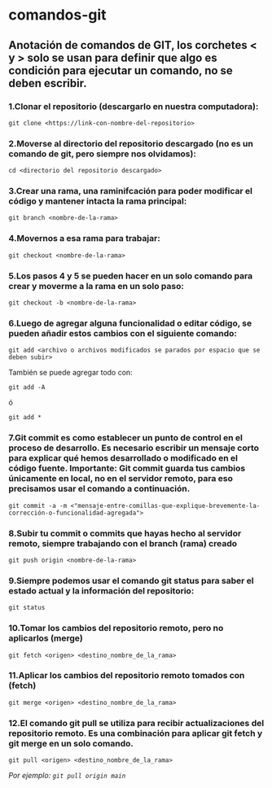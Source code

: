 # comandos-git
## Anotación de comandos de GIT, los corchetes < y > solo se usan para definir que algo es condición para ejecutar un comando, no se deben escribir.

### 1.Clonar el repositorio (descargarlo en nuestra computadora):

```git clone <https://link-con-nombre-del-repositorio>```
  
### 2.Moverse al directorio del repositorio descargado (no es un comando de git, pero siempre nos olvidamos):

```cd <directorio del repositorio descargado>```
  
### 3.Crear una rama, una raminifcación para poder modificar el código y mantener intacta la rama principal:
  
  ```git branch <nombre-de-la-rama>```
  
### 4.Movernos a esa rama para trabajar:
  
  ```git checkout <nombre-de-la-rama>```
  
### 5.Los pasos 4 y 5 se pueden hacer en un solo comando para crear y moverme a la rama en un solo paso:

  ```git checkout -b <nombre-de-la-rama>```
  
### 6.Luego de agregar alguna funcionalidad o editar código, se pueden añadir estos cambios con el siguiente comando:

  ```git add <archivo o archivos modificados se parados por espacio que se deben subir>```
  
  También se puede agregar todo con:
  
  ```git add -A```
  
  ó
  
  ```git add *```
  
### 7.Git commit es como establecer un punto de control en el proceso de desarrollo. Es necesario escribir un mensaje corto para explicar qué hemos desarrollado o modificado en el código fuente. **Importante: Git commit guarda tus cambios únicamente en local, no en el servidor remoto, para eso precisamos usar el comando a continuación.**

  ```git commit -a -m <"mensaje-entre-comillas-que-explique-brevemente-la-corrección-o-funcionalidad-agregada">```
  
### 8.Subir tu commit o commits que hayas hecho al servidor remoto, siempre trabajando con el branch (rama) creado

  ```git push origin <nombre-de-la-rama>```

### 9.Siempre podemos usar el comando git status para saber el estado actual y la información del repositorio:

   ```git status```

### 10.Tomar los cambios del repositorio remoto, pero no aplicarlos (merge)

   ```git fetch <origen> <destino_nombre_de_la_rama>```

### 11.Aplicar los cambios del repositorio remoto tomados con (fetch)

   ```git merge <origen> <destino_nombre_de_la_rama>```

### 12.El comando git pull se utiliza para recibir actualizaciones del repositorio remoto. Es una combinación para aplicar git fetch y git merge en un solo comando.

   ```git pull <origen> <destino_nombre_de_la_rama>``` 
   
   *Por ejemplo: ```git pull origin main```*
